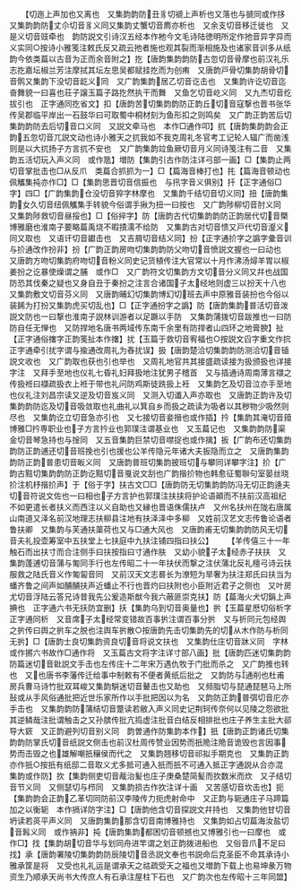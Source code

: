 <!-- { "loadSidebar": true } -->
　　【切迤上声加也又离也　又集韵韵防丑豸切禠上声析也又落也与搋同或作拸　又集韵韵防丈尒切音豸义同又集韵丈蟹切音廌亦析也　又余支切音移迁徙也　又是义切音豉牵也　韵防説文引诗汉五经本作杝今文毛诗陆徳明所定作扡音异字异而义实同○按诗小雅笺注敕氏反又疏云扡者施也观其裂而渐相施及也诸家音训多从纸韵今依类萹以古音为正而余音附之】扢【唐韵集韵韵防古忽切音骨摩也前汉礼乐志扢嘉坛椒兰芳注摩拭其坛左思吴都赋挂扢而为创痏　又唐韵戸骨切集韵胡骨切音鹘又集韵下没切音龁义同　又广韵集韵居乙切音讫击也　又集韵许讫切音迄奋舞貌一曰喜也荘子譲玉篇子路扢然执干而舞　又鱼乞切音屹义同　又九杰切音纥拔引也　正字通同扢省文】扣【唐韵苦切集韵韵防正韵丘切音寇撃也晋书张华传吴郡临平岸出一石鼓华曰可取蜀中桐材刻为鱼形扣之则鸣矣　又广韵正韵苦后切集韵韵防去后切音口义同　又説文牵马也　本作□通作叩】扤【唐韵集韵韵会正韵五忽切音兀説文动也诗小雅天之扤我如不我克周礼冬官考工记轮人辐广而凿浅则是以大扤扬子方言扤不安也　又广韵集韵竝鱼厥切音月义同诗笺注有二音　又集韵五活切玩入声义同　或作卼】増防【集韵引古作防注详弓部一画】□【集韵止两切音掌批击也□从反爪　类萹合抓抓为一】□【篇海音棒打也】扥【篇海音顿动也佩觿集扽亦作□】□【集韵思晋切音信振也　与扟字音义俱别】扦【正字通俗□字】四□【广韵集韵仓没切音猝字林摩也　又集韵千结切音切义同】扭【唐韵集韵女久切音纽佩觿集手转貌今俗谓手揪为扭一曰按也　又广韵陟柳切音肘义同　又集韵陟救切音昼挼也】□【俗捽字】防【唐韵古代切集韵韵防正韵居代切音槩博雅磨也淮南子要略萹禹烧不暇撌濡不给防　又集韵古对切音愦又戸代切音瀣义同又取也　又语讦切音钀击也　又吉屑切音结义同】扮【正字通扴字之譌字彚音训与扴通改作扮非】扮【广韵正韵房吻切集韵韵防父吻切音愤説文握也一曰动也　又唐韵方吻切集韵府吻切音粉义同史记货植传注大官常以十月作沸汤燖羊胃以椒姜扮之讫暴使燥谓之脯　或作□　又广韵符文切集韵方文切音分义同又幷也战国防恐其伐秦之疑也又身自丑于秦扮之注言合诸国子太经地则虚三以扮天十八也　又集韵敷文切音芬义同　又唐韵晡幻切集韵博幻切班去声中原雅音装扮也今俗以装餙为打扮又集韵虎买切乱也】□【正字通扮字之譌】防【唐韵集韵普活切音泼説文防也一曰撃也淮南子説林训游者以足蹶以手防　又集韵蒲拨切音跋推也一曰防防自任无惮也　又防捍地名唐书两域传东南千余里有防捍者山四环之地膏腴】扯【正字通俗撦字正韵笺扯本作撦】扰【玉篇于救切音宥福也○按説文舀字重文作抭正字通牵引扰字谓与揄通改周礼为舂扰误】扱【唐韵楚洽切集韵韵防测洽切音锸説文收也　又广韵取也获也引也举也　又周礼地官共其接盛疏读接为扱颁扱也详接字注　又拜手至地也仪礼七昏礼妇拜扱地注犹男子稽首　又与插通诗周南薄言襭之传扱袵曰襭疏扱衣上袵于带也礼问防鸡斯徒跣扱上衽　又集韵乞及切音泣亦手至地也仪礼注刘昌宗读又逆及切音岌义同　又测入切谶入声亦取也　又唐韵正韵许及切集韵韵防迄及切音吸敛取也礼曲礼以箕自乡而扱之疏读为吸者以其秽物少吸然则尽也　又集韵讫立切音急亦引也　又七接切音妾搢也或作插】扲【集韵其淹切音箝博雅□扲専职业也子方言扲业也郭璞注谓基业也　又玉萹记也　又集韵韵防渠金切音琴急持也与捦同　又五音集韵巨禁切音噤捉也或作擒】扳【广韵布还切集韵韵防正韵逋还切音班挽也引也援也公羊传隐元年诸大夫扳隐而立之　又唐韵集韵韵防正韵普患切音眅义同　又唐韵普班切集韵披班切与攀同详攀字注】扴【广韵古黠切集韵韵防正韵讫黠切音戛说文刮也广韵揩扴物也韩愈征蜀聨句室晏丝晓扴注机杼揩扴声】于【俗于字】扶古文□□【唐韵防无切集韵韵防冯无切正韵逄夫切音符说文佐也一曰相也子方言护也郭璞注扶挟将护论语顚而不扶前汉高祖纪不如更遣长者扶义而西注以义自助也又縁也晋语侏儒扶卢　又州名扶州在陇右唐属山南道又泽名前汉地理志扶柳县注地有扶泽泽中多柳　又姓前汉艺文志传鲁论语者鲁扶卿　又集韵与芙通扶蕖荷也又与□通大风也　又唐韵甫无切集韵韵防风无切音夫礼投壶筹室中五扶堂上七扶庭中九扶注铺四指曰扶公】
　　【羊传僖三十一年触石而出扶寸而合注侧手曰扶按指曰寸通作肤　又幼小貌子太经赤子扶扶　又集韵蓬逋切音蒲与匍同手行也左传昭二十一年扶伏而撃之注伏蒲北反礼檀弓诗云扶服救之陆氏音义作匍匐音同　又前汉天文志晷长为潦短为旱奢为扶注郑氏曰扶当为蟠齐鲁之间声如酺酺扶声近蟠止不行也晋灼曰扶附也小臣附近君子之侧也　又叶房尤切音浮陆云答兄诗昔我先公爰造斯猷今我六蔽匪崇克扶】防【萹海火犬切鋗上声捵也　正字通六书无扷防宜删】扷【集韵乌到切音奥量也】扸【玉萹星厯切俗析字正字通同析　又音席子太经常变错故百事扸注谓百事分扸　又与折同元包经舆之扸传曰舆之扸车之脱也注舆车扸散○按唐韵先击切集韵先的切从木作防与析同无扸】□【唐韵士良切集韵资良切音将说文扶也　又集韵仕庄切音牀义同　字林或作摪六书故作□通作将　又玉萹古文将字注详寸部八画】批【唐韵匹迷切集韵韵防篇迷切音鈚説文手击也左传庄十二年宋万遇仇牧于门批而杀之　又广韵推也转也　又也唐书李藩传迁给事中制敕有不便者黄纸后批之　又韵防与通削也杜甫房兵曹马诗竹批双耳峻又集韵騈迷切音鼙击也又助也　又频脂切与琵通琵琶马上所鼔或从手风俗通批把近世乐家所作以手批把因以为名　又韵防正韵普弭切音庀亦手击也　又集韵韵防蒲结切音蹩读若敝入声义同史记荆轲传奈何以见陵之怨欲批其逆鳞哉注批谓触击之又孙膑传批亢捣虚注批音白结反相排批也庄子养生主批大郤导大窽　又正韵避列切音别义同　韵曽通作防集韵本作】扺【唐韵正韵诸氏切集韵韵防掌氏切音纸説文侧击也前汉杜周传赞业因势而扺陒注陒音诡毁也言因事势而击毁之也雄解嘲扺穣侯而代之　又集韵翘移切音祁拟手期克也　又集韵正韵亦作扺○按扺有纸邸二音取义尤多抵可通入扺而扺不可通入抵正字通説从合亦混　集韵或作防】扻【集韵侧吏切音胾治髪也庄子庚桑楚简髪而扻数米而炊　又子结切音节义同　又侧瑟切与栉同　又集韵损古作扻注详十画　又苦感切音坎击也】扼【集韵韵会正韵乙革切同防前汉李陵传力扼虎射命中　又正韵与轭通庄子马蹄篇加之以衡轭　本作搹详防字注】□【唐韵他含切音探説文幷持也　又集韵他甘切音坍读若菼平声义同　又唐韵集韵那含切音南博雅持也　又集韵如占切萹海汝盐切音髥义同　或作抩非】扽【唐韵集韵都困切音顿撼也又博雅引也一曰摩也　或作□】找【集韵胡切音华与划同舟进竿谓之划正韵拨进船也　又俗音爪不足曰找】承【唐韵署陵切集韵韵防辰陵切音丞説文奉也书説命后克圣臣不命其承诗小雅承筐是将　又受也礼礼运是谓承天之祜疏受天之福也又増韵下载上也易坤彖万物资生乃顺承天尚书大传庶人有石承注屋柱下石也　又广韵次也左传昭十三年同盟】
